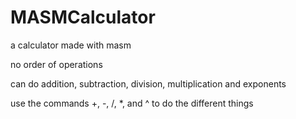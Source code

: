 # MASMCalculator
a calculator made with masm

no order of operations

can do addition, subtraction, division, multiplication and exponents

use the commands +, -, /, *, and ^ to do the different things
